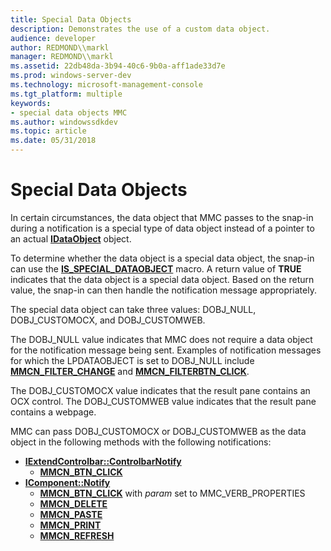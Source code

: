 ```yaml
---
title: Special Data Objects
description: Demonstrates the use of a custom data object.
audience: developer
author: REDMOND\\markl
manager: REDMOND\\markl
ms.assetid: 22db48da-3b94-40c6-9b0a-aff1ade33d7e
ms.prod: windows-server-dev
ms.technology: microsoft-management-console
ms.tgt_platform: multiple
keywords:
- special data objects MMC
ms.author: windowssdkdev
ms.topic: article
ms.date: 05/31/2018
---
```


# Special Data Objects

In certain circumstances, the data object that MMC passes to the snap-in during a notification is a special type of data object instead of a pointer to an actual [**IDataObject**](https://www.bing.com/search?q=**IDataObject**) object.

To determine whether the data object is a special data object, the snap-in can use the [**IS\_SPECIAL\_DATAOBJECT**](/windows/desktop/api/Mmc/nf-mmc-is_special_dataobject) macro. A return value of **TRUE** indicates that the data object is a special data object. Based on the return value, the snap-in can then handle the notification message appropriately.

The special data object can take three values: DOBJ\_NULL, DOBJ\_CUSTOMOCX, and DOBJ\_CUSTOMWEB.

The DOBJ\_NULL value indicates that MMC does not require a data object for the notification message being sent. Examples of notification messages for which the LPDATAOBJECT is set to DOBJ\_NULL include [**MMCN\_FILTER\_CHANGE**](mmcn-filter-change.md) and [**MMCN\_FILTERBTN\_CLICK**](mmcn-filterbtn-click.md).

The DOBJ\_CUSTOMOCX value indicates that the result pane contains an OCX control. The DOBJ\_CUSTOMWEB value indicates that the result pane contains a webpage.

MMC can pass DOBJ\_CUSTOMOCX or DOBJ\_CUSTOMWEB as the data object in the following methods with the following notifications:

-   [**IExtendControlbar::ControlbarNotify**](/windows/desktop/api/Mmc/nf-mmc-iextendcontrolbar-controlbarnotify)
    -   [**MMCN\_BTN\_CLICK**](mmcn-btn-click.md)
-   [**IComponent::Notify**](/windows/desktop/api/Mmc/nf-mmc-icomponent-notify)
    -   [**MMCN\_BTN\_CLICK**](mmcn-btn-click.md) with *param* set to MMC\_VERB\_PROPERTIES
    -   [**MMCN\_DELETE**](mmcn-delete.md)
    -   [**MMCN\_PASTE**](mmcn-paste.md)
    -   [**MMCN\_PRINT**](mmcn-print.md)
    -   [**MMCN\_REFRESH**](mmcn-refresh.md)

 

 




